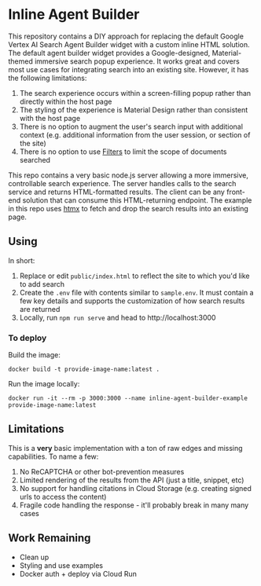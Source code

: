# Inline Agent Builder
This repository contains a DIY approach for replacing the default Google Vertex AI Search Agent Builder widget with a custom inline HTML solution. The default agent builder widget provides a Google-designed, Material-themed immersive search popup experience. It works great and covers most use cases for integrating search into an existing site. However, it has the following limitations:

1. The search experience occurs within a screen-filling popup rather than directly within the host page
2. The styling of the experience is Material Design rather than consistent with the host page
3. There is no option to augment the user's search input with additional context (e.g. additional information from the user session, or section of the site)
4. There is no option to use [Filters](https://cloud.google.com/generative-ai-app-builder/docs/filter-search-metadata) to limit the scope of documents searched

This repo contains a very basic node.js server allowing a more immersive, controllable search experience. The server handles calls to the search service and returns HTML-formatted results. The client can be any front-end solution that can consume this HTML-returning endpoint. The example in this repo uses [htmx](https://htmx.org/) to fetch and drop the search results into an existing page.

## Using

In short:
1. Replace or edit `public/index.html` to reflect the site to which you'd like to add search
2. Create the `.env` file with contents similar to `sample.env`. It must contain a few key details and supports the customization of how search results are returned
3. Locally, run `npm run serve` and head to http://localhost:3000

### To deploy
Build the image:
```
docker build -t provide-image-name:latest .
```

Run the image locally:
```
docker run -it --rm -p 3000:3000 --name inline-agent-builder-example provide-image-name:latest
```

## Limitations
This is a **very** basic implementation with a ton of raw edges and missing capabilities. To name a few:
1. No ReCAPTCHA or other bot-prevention measures
2. Limited rendering of the results from the API (just a title, snippet, etc)
3. No support for handling citations in Cloud Storage (e.g. creating signed urls to access the content)
4. Fragile code handling the response - it'll probably break in many many cases

## Work Remaining
- Clean up
- Styling and use examples
- Docker auth + deploy via Cloud Run
